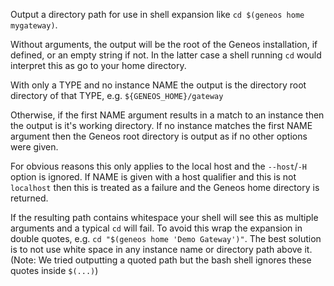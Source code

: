 Output a directory path for use in shell expansion like `cd $(geneos home mygateway)`.

Without arguments, the output will be the root of the Geneos installation, if defined, or an empty string if not. In the latter case a shell running `cd` would interpret this as go to your home directory.

With only a TYPE and no instance NAME the output is the directory root directory of that TYPE, e.g. `${GENEOS_HOME}/gateway`

Otherwise, if the first NAME argument results in a match to an instance then the output is it's working directory. If no instance matches the first NAME argument then the Geneos root directory is output as if no other options were given.

For obvious reasons this only applies to the local host and the `--host`/`-H` option is ignored. If NAME is given with a host qualifier and this is not `localhost` then this is treated as a failure and the Geneos home directory is returned.

If the resulting path contains whitespace your shell will see this as multiple arguments and a typical `cd` will fail. To avoid this wrap the expansion in double quotes, e.g. `cd "$(geneos home 'Demo Gateway')"`. The best solution is to not use white space in any instance name or directory path above it. (Note: We tried outputting a quoted path but the bash shell ignores these quotes inside `$(...)`)
